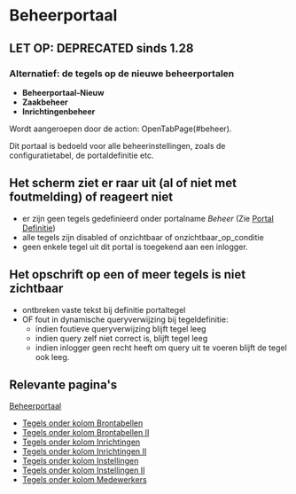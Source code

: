 # Beheerportaal

## LET OP: DEPRECATED sinds 1.28
### Alternatief: de tegels op de nieuwe beheerportalen

  - **Beheerportaal-Nieuw**
  - **Zaakbeheer**
  - **Inrichtingenbeheer**

Wordt aangeroepen door de action: OpenTabPage(#beheer).

Dit portaal is bedoeld voor alle beheerinstellingen, zoals de configuratietabel, de portaldefinitie etc.

## Het scherm ziet er raar uit (al of niet met foutmelding) of reageert niet

  - er zijn geen tegels gedefinieerd onder portalname *Beheer* (Zie [Portal Definitie](/docs/instellen_inrichten/portaldefinitie/README.md))
  - alle tegels zijn disabled of onzichtbaar of onzichtbaar_op_conditie
  - geen enkele tegel uit dit portal is toegekend aan een inlogger.

## Het opschrift op een of meer tegels is niet zichtbaar

  - ontbreken vaste tekst bij definitie portaltegel
  - OF fout in dynamische queryverwijzing bij tegeldefinitie:
    - indien foutieve queryverwijzing blijft tegel leeg
    - indien query zelf niet correct is, blijft tegel leeg
    - indien inlogger geen recht heeft om query uit te voeren blijft de tegel ook leeg.

## Relevante pagina's

[Beheerportaal](/docs/probleemoplossing/portalen_en_moduleschermen/beheerportaal/README.md)

  - [Tegels onder kolom Brontabellen](/docs/probleemoplossing/portalen_en_moduleschermen/beheerportaal/tegels_onder_kolom_brontabellen/README.md)
  - [Tegels onder kolom Brontabellen II](/docs/probleemoplossing/portalen_en_moduleschermen/beheerportaal/tegels_onder_kolom_brontabellen_ii/README.md)
  - [Tegels onder kolom Inrichtingen](/docs/probleemoplossing/portalen_en_moduleschermen/beheerportaal/tegels_onder_kolom_inrichtingen/README.md)
  - [Tegels onder kolom Inrichtingen II](/docs/probleemoplossing/portalen_en_moduleschermen/beheerportaal/tegels_onder_kolom_inrichtingen_ii/README.md)
  - [Tegels onder kolom Instellingen](/docs/probleemoplossing/portalen_en_moduleschermen/beheerportaal/tegels_onder_kolom_instellingen/README.md)
  - [Tegels onder kolom Instellingen II](/docs/probleemoplossing/portalen_en_moduleschermen/beheerportaal/tegels_onder_kolom_instellingen_ii/README.md)
  - [Tegels onder kolom Medewerkers](/docs/probleemoplossing/portalen_en_moduleschermen/beheerportaal/tegels_onder_kolom_medewerkers/README.md)

